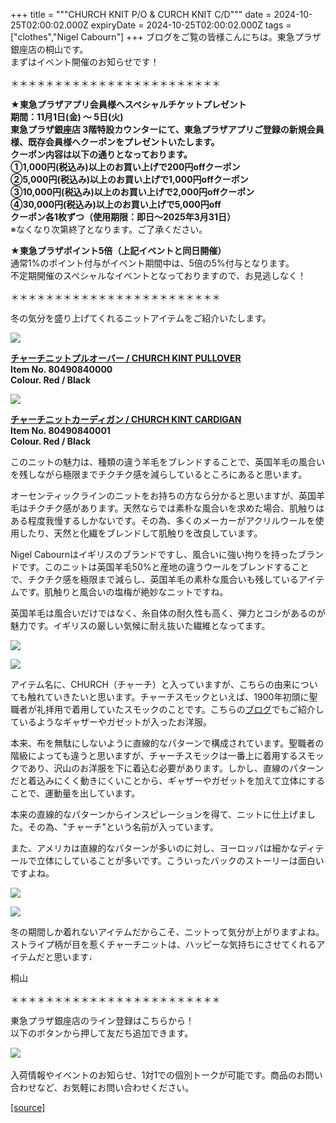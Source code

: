 +++
title = """CHURCH KNIT P/O & CURCH KNIT C/D"""
date = 2024-10-25T02:00:02.000Z
expiryDate = 2024-10-25T02:00:02.000Z
tags = ["clothes","Nigel Cabourn"]
+++
ブログをご覧の皆様こんにちは。東急プラザ銀座店の桐山です。  
まずはイベント開催のお知らせです！  
  
＊＊＊＊＊＊＊＊＊＊＊＊＊＊＊＊＊＊＊＊＊＊＊＊  
  
**★東急プラザアプリ会員様へスペシャルチケットプレゼント  
期間：11月1日(金) ～ 5日(火)  
**東急プラザ銀座店 3階特設カウンターにて、東急プラザアプリご登録の新規会員様、既存会員様へクーポンをプレゼントいたします。  
クーポン内容は以下の通りとなっております。  
①1,000円(税込み)以上のお買い上げで200円offクーポン  
②5,000円(税込み)以上のお買い上げで1,000円offクーポン  
③10,000円(税込み)以上のお買い上げで2,000円offクーポン  
④30,000円(税込み)以上のお買い上げで5,000円off  
クーポン各1枚ずつ**（使用期限：即日～2025年3月31日）**  
※なくなり次第終了となります。ご了承ください。

**★東急プラザポイント5倍（上記イベントと同日開催）**  
通常1%のポイント付与がイベント期間中は、5倍の5%付与となります。  
不定期開催のスペシャルなイベントとなっておりますので、お見逃しなく！  
  
＊＊＊＊＊＊＊＊＊＊＊＊＊＊＊＊＊＊＊＊＊＊＊＊ 

冬の気分を盛り上げてくれるニットアイテムをご紹介いたします。

![](https://cdn.shopify.com/s/files/1/0094/9295/5196/files/IMG_0167_134b0a0e-da4e-4422-bd88-a2917164f91e_480x480.jpg?v=1729333731)

[**チャーチニットプルオーバー / CHURCH KINT PULLOVER**](https://cabourn.jp/products/80490840000)  
**Item No. 80490840000**  
**Colour. Red / Black**

![](https://cdn.shopify.com/s/files/1/0094/9295/5196/files/IMG_0335_480x480.jpg?v=1729499498)

[**チャーチニットカーディガン / CHURCH KINT CARDIGAN**](https://cabourn.jp/products/80490840001)  
**Item No. 80490840001**  
**Colour. Red / Black**

このニットの魅力は、種類の違う羊毛をブレンドすることで、英国羊毛の風合いを残しながら極限までチクチク感を減らしているところにあると思います。  
  
オーセンティックラインのニットをお持ちの方なら分かると思いますが、英国羊毛はチクチク感があります。天然ならでは素朴な風合いを求めた場合、肌触りはある程度我慢するしかないです。その為、多くのメーカーがアクリルウールを使用したり、天然と化繊をブレンドして肌触りを改良しています。  
  
Nigel Cabournはイギリスのブランドですし、風合いに強い拘りを持ったブランドです。このニットは英国羊毛50%と産地の違うウールをブレンドすることで、チクチク感を極限まで減らし、英国羊毛の素朴な風合いも残しているアイテムです。肌触りと風合いの塩梅が絶妙なニットですね。  
  
英国羊毛は風合いだけではなく、糸自体の耐久性も高く、弾力とコシがあるのが魅力です。イギリスの厳しい気候に耐え抜いた繊維となってます。

![](https://cdn.shopify.com/s/files/1/0094/9295/5196/files/IMG_0142_06a410ff-4eeb-4f5e-97f0-11edcc0c4add_480x480.jpg?v=1729336891)

![](https://cdn.shopify.com/s/files/1/0094/9295/5196/files/IMG_0396_480x480.jpg?v=1729503075)

アイテム名に、CHURCH（チャーチ）と入っていますが、こちらの由来についても触れていきたいと思います。チャーチスモックといえば、1900年初頭に聖職者が礼拝用で着用していたスモックのことです。こちらの[ブログ](https://cabourn.jp/blogs/shop-info/tokyuplazaginza20240928)でもご紹介しているようなギャザーやガゼットが入ったお洋服。  
  
本来、布を無駄にしないように直線的なパターンで構成されています。聖職者の階級によっても違うと思いますが、チャーチスモックは一番上に着用するスモックであり、沢山のお洋服を下に着込む必要があります。しかし、直線のパターンだと着込みにくく動きにくいことから、ギャザーやガゼットを加えて立体にすることで、運動量を出しています。  
  
本来の直線的なパターンからインスピレーションを得て、ニットに仕上げました。その為、"チャーチ"という名前が入っています。  
  
また、アメリカは直線的なパターンが多いのに対し、ヨーロッパは細かなディテールで立体にしていることが多いです。こういったバックのストーリーは面白いですよね。

![](https://cdn.shopify.com/s/files/1/0094/9295/5196/files/IMG_0152_00745b66-0a20-44ca-b528-10072149a661_480x480.jpg?v=1729336348)

![](https://cdn.shopify.com/s/files/1/0094/9295/5196/files/IMG_0378_68a502a2-850a-4470-8308-48d4aa4390df_480x480.jpg?v=1729503375)

冬の期間しか着れないアイテムだからこそ、ニットって気分が上がりますよね。ストライプ柄が目を惹くチャーチニットは、ハッピーな気持ちにさせてくれるアイテムだと思います♩

桐山

＊＊＊＊＊＊＊＊＊＊＊＊＊＊＊＊＊＊＊＊＊＊＊＊

東急プラザ銀座店のライン登録はこちらから！  
以下のボタンから押して友だち追加できます。 

[![](https://scdn.line-apps.com/n/line_add_friends/btn/ja.png)](https://lin.ee/BYB8FHk) 

入荷情報やイベントのお知らせ、1対1での個別トークが可能です。商品のお問い合わせなど、お気軽にお問い合わせください。

[[source]](https://cabourn.jp/blogs/shop-info/tokyuplazaginza1025)
